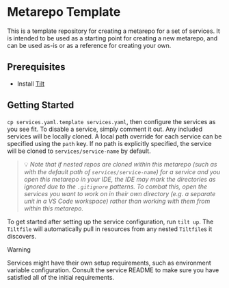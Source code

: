 # Metarepo Template

This is a template repository for creating a metarepo for a set of services. It is intended to be used as a starting point for creating a new metarepo, and can be used as-is or as a reference for creating your own.

## Prerequisites

- Install [Tilt](https://tilt.dev/)

## Getting Started

`cp services.yaml.template services.yaml`, then configure the services as you see fit. To disable a service, simply comment it out. Any included services will be locally cloned. A local path override for each service can be specified using the `path` key. If no path is explicitly specified, the service will be cloned to `services/service-name` by default.

> 💡 _Note that if nested repos are cloned within this metarepo (such as with the default path of `services/service-name`) for a service and you open this metarepo in your IDE, the IDE may mark the directories as ignored due to the `.gitignore` patterns. To combat this, open the services you want to work on in their own directory (e.g. a separate unit in a VS Code workspace) rather than working with them from within this metarepo._

To get started after setting up the service configuration, run `tilt up`. The `Tiltfile` will automatically pull in resources from any nested `Tiltfile`s it discovers.

> [!WARNING]
> Services might have their own setup requirements, such as environment variable configuration. Consult the service README to make sure you have satisfied all of the initial requirements.
